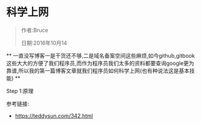 # 科学上网

> 作者:Bruce
>
> 日期:2016年10月14

**
一直没写博客一是干货还不够,二是域名备案空间这些麻烦,如今github,gitbook这些大大的方便了我们程序员,而作为程序员我们太多的资料都要查询google更为靠谱,所以我的第一篇博客文章就我们程序员如何科学上网\(也有种说法这是基本技能\)
**


Step 1:原理

参考链接:

* [https:\/\/teddysun.com\/342.html](https://teddysun.com/342.html)



